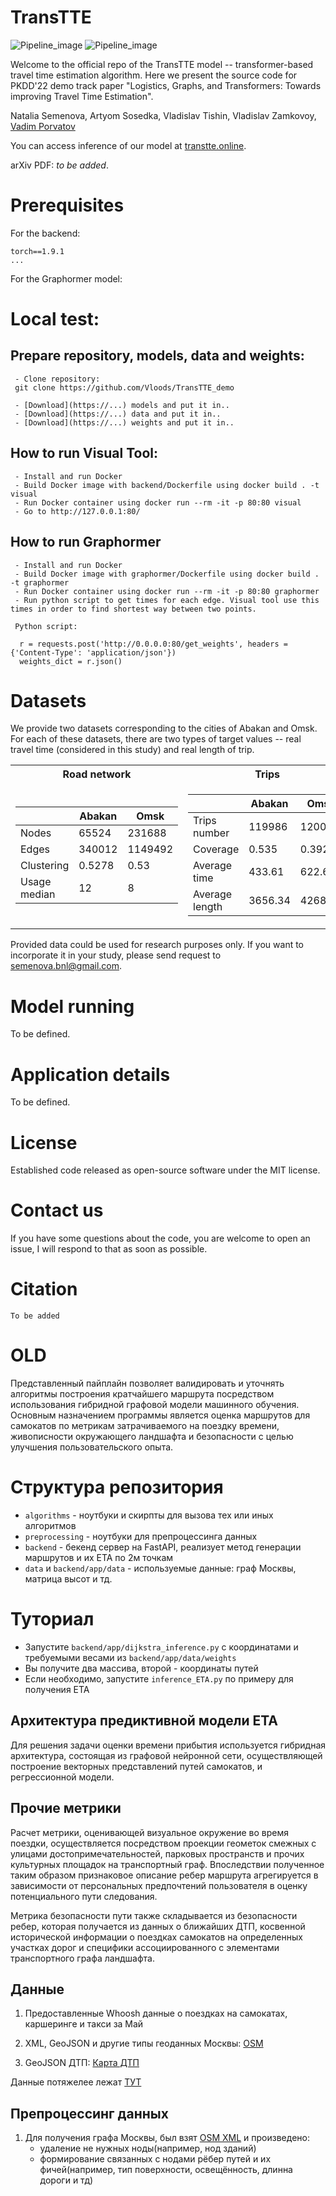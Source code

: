 # TransTTE

![Pipeline_image](resources/transtte_pipeline_wh.png#gh-light-mode-only)
![Pipeline_image](resources/transtte_pipeline_bl.png#gh-dark-mode-only)

Welcome to the official repo of the TransTTE model -- transformer-based travel time estimation algorithm. Here we present the source code for PKDD'22 demo track paper "Logistics, Graphs, and Transformers: Towards improving Travel Time Estimation".

Natalia Semenova, Artyom Sosedka, Vladislav Tishin, Vladislav Zamkovoy, [Vadim Porvatov](https://www.researchgate.net/profile/Vadim-Porvatov)

You can access inference of our model at [transtte.online](http://transtte.online:9103).

arXiv PDF: _to be added_.

# Prerequisites

For the backend:

```
torch==1.9.1
...
```

For the Graphormer model:
# Local test:

##    Prepare repository, models, data and weights:
     - Clone repository:
     git clone https://github.com/Vloods/TransTTE_demo
     
     - [Download](https://...) models and put it in..
     - [Download](https://...) data and put it in..
     - [Download](https://...) weights and put it in..


##    How to run Visual Tool:
     - Install and run Docker
     - Build Docker image with backend/Dockerfile using docker build . -t visual
     - Run Docker container using docker run --rm -it -p 80:80 visual
     - Go to http://127.0.0.1:80/ 

##    How to run Graphormer
     - Install and run Docker
     - Build Docker image with graphormer/Dockerfile using docker build . -t graphormer
     - Run Docker container using docker run --rm -it -p 80:80 graphormer
     - Run python script to get times for each edge. Visual tool use this times in order to find shortest way between two points.
     
     Python script:
      
      r = requests.post('http://0.0.0.0:80/get_weights', headers = {'Content-Type': 'application/json'})
      weights_dict = r.json()


# Datasets

We provide two datasets corresponding to the cities of Abakan and Omsk. For each of these datasets, there are two types of target values -- real travel time (considered in this study) and real length of trip. 

<table>
<tr><th>Road network</th><th>Trips</th></tr>
<tr><td>

| | Abakan | Omsk |
|--|--|--|
|Nodes| 65524 | 231688 |
|Edges| 340012 |  1149492 |
|Clustering| 0.5278 | 0.53 |
|Usage median| 12 | 8 |
 
</td><td>

| | Abakan | Omsk |
|--|--|--|
|Trips number|  119986 | 120000 |
|Coverage| 0.535 |  0.392 |
|Average time| 433.61 | 622.67 |
|Average length| 3656.34 | 4268.72 |

</td></tr> </table>

Provided data could be used for research purposes only. If you want to incorporate it in your study, please send request to semenova.bnl@gmail.com.

# Model running

To be defined.

# Application details

To be defined.

# License

Established code released as open-source software under the MIT license.

# Contact us

If you have some questions about the code, you are welcome to open an issue, I will respond to that as soon as possible.

# Citation

```
To be added
```

# OLD


Представленный пайплайн позволяет валидировать и уточнять алгоритмы построения кратчайшего маршрута посредством использования гибридной графовой модели машинного обучения. Основным назначением программы является оценка маршрутов для самокатов по метрикам затрачиваемого на поездку времени, живописности окружающего ландшафта и безопасности с целью улучшения пользовательского опыта.


# Структура репозитория
- `algorithms` - ноутбуки и скирпты для вызова тех или иных алгоритмов
- `preprocessing` - ноутбуки для препроцессинга данных
- `backend` - бекенд сервер на FastAPI, реализует метод генерации маршрутов и их ETA по 2м точкам
- `data` и `backend/app/data` - используемые данные: граф Москвы, матрица высот и тд. 

# Туториал
- Запустите `backend/app/dijkstra_inference.py` с координатами и требуемыми весами из `backend/app/data/weights`
- Вы получите два массива, второй - координаты путей
- Если необходимо, запустите `inference_ETA.py` по примеру для получения ETA

## Архитектура предиктивной модели ETA

Для решения задачи оценки времени прибытия используется гибридная архитектура, состоящая из графовой нейронной сети, осуществляющей построение векторных представлений путей самокатов, и регрессионной модели.
 
## Прочие метрики

Расчет метрики, оценивающей визуальное окружение во время поездки, осуществляется посредством проекции геометок смежных с улицами достопримечательностей, парковых пространств и прочих культурных площадок на транспортный граф. Впоследствии полученное таким образом признаковое описание ребер маршрута агрегируется в зависимости от персональных предпочтений пользователя в оценку потенциального пути следования.  

Метрика безопасности пути также складывается из безопасности ребер, которая получается из данных о ближайших ДТП, косвенной исторической информации о поездках самокатов на определенных участках дорог и специфики ассоциированного с элементами транспортного графа ландшафта. 

## Данные
1. Предоставленные Whoosh данные о поездках на самокатах, каршеринге и такси за Май

2. XML, GeoJSON и другие типы геоданных Москвы: [OSM](https://download.bbbike.org/osm/bbbike/Moscow/)

3. GeoJSON ДТП: [Карта ДТП](https://dtp-stat.ru/opendata/) 

Данные потяжелее лежат [ТУТ](https://drive.google.com/drive/folders/1BJzO_0bPF-TlAnkiN37OeygfrDL-NKSr?usp=sharing)

## Препроцессинг данных
1. Для получения графа Москвы, был взят [OSM XML](https://download.bbbike.org/osm/bbbike/Moscow/) и произведено:
   - удаление не нужных ноды(например, нод зданий)
   - формирование связанных с нодами рёбер путей и их фичей(например, тип поверхности, освещённость, длинна дороги и тд)
    
